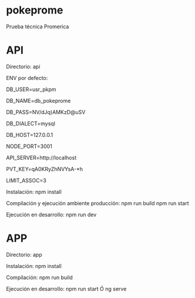 # pokeprome
Prueba técnica Promerica

# API
Directorio: api

ENV por defecto:

DB_USER=usr_pkpm

DB_NAME=db_pokeprome

DB_PASS=NV/dJq)AMKzD@uSV

DB_DIALECT=mysql

DB_HOST=127.0.0.1

NODE_PORT=3001

API_SERVER=http://localhost

PVT_KEY=qA0KRyZhNVYsA-*h

LIMIT_ASSOC=3

Instalación:
npm install

Compilación y ejecución ambiente producción:
npm run build
npm run start

Ejecución en desarrollo:
npm run dev

# APP
Directorio: app

Instalación:
npm install

Compilación:
npm run build

Ejecución en desarrollo:
npm run start Ó ng serve
